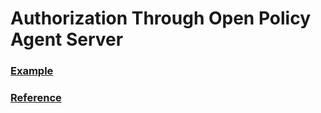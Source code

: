 # Authorization Through Open Policy Agent Server

### [Example](https://github.com/open-policy-agent/contrib/tree/main/k8s_authorization)

### [Reference](https://blog.styra.com/blog/kubernetes-authorization-webhook)
